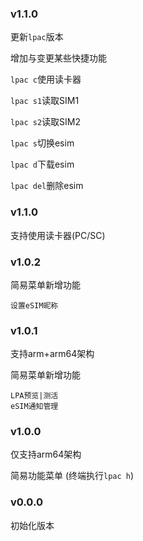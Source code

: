 ### v1.1.0
更新`lpac`版本

增加与变更某些快捷功能

`lpac c`使用读卡器

`lpac s1`读取SIM1

`lpac s2`读取SIM2

`lpac s`切换esim

`lpac d`下载esim

`lpac del`删除esim

### v1.1.0
支持使用读卡器(PC/SC)

### v1.0.2
简易菜单新增功能
```
设置eSIM昵称
```

### v1.0.1
支持arm+arm64架构

简易菜单新增功能
```
LPA预览|测活
eSIM通知管理
```

### v1.0.0
仅支持arm64架构

简易功能菜单 (终端执行`lpac h`)

### v0.0.0
初始化版本
